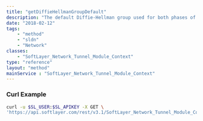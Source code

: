 ```yaml
---
title: "getDiffieHellmanGroupDefault"
description: "The default Diffie-Hellman group used for both phases of the negotiation process.  The default value is set to 2. "
date: "2018-02-12"
tags:
    - "method"
    - "sldn"
    - "Network"
classes:
    - "SoftLayer_Network_Tunnel_Module_Context"
type: "reference"
layout: "method"
mainService : "SoftLayer_Network_Tunnel_Module_Context"
---
```


### Curl Example
```bash
curl -u $SL_USER:$SL_APIKEY -X GET \
'https://api.softlayer.com/rest/v3.1/SoftLayer_Network_Tunnel_Module_Context/getDiffieHellmanGroupDefault'
```
